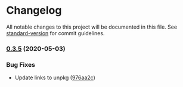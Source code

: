 # Changelog

All notable changes to this project will be documented in this file. See [standard-version](https://github.com/conventional-changelog/standard-version) for commit guidelines.

### [0.3.5](https://github.com/Zenoo/moving-cost-calculator/compare/v0.3.4...v0.3.5) (2020-05-03)


### Bug Fixes

* Update links to unpkg ([976aa2c](https://github.com/Zenoo/moving-cost-calculator/commit/976aa2c6d47b44e7adb3020e3df0f6c46b685cbe))
